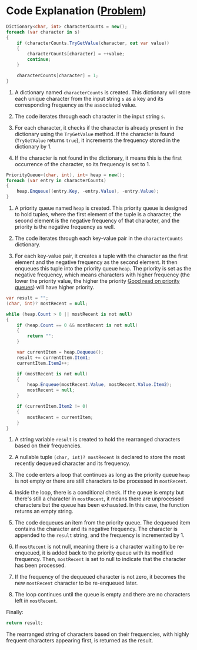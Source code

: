 # Code Explanation ([Problem](https://leetcode.com/problems/reorganize-string))

```csharp
Dictionary<char, int> characterCounts = new();
foreach (var character in s)
{
    if (characterCounts.TryGetValue(character, out var value))
    {
        characterCounts[character] = ++value;
        continue;
    }

    characterCounts[character] = 1;
}
```

1. A dictionary named `characterCounts` is created. This dictionary will store each unique character from the input
   string `s` as a key and its corresponding frequency as the associated value.

2. The code iterates through each character in the input string `s`.

3. For each character, it checks if the character is already present in the dictionary using the `TryGetValue` method.
   If the character is found (`TryGetValue` returns `true`), it increments the frequency stored in the dictionary by 1.

4. If the character is not found in the dictionary, it means this is the first occurrence of the character, so its
   frequency is set to 1.

```csharp
PriorityQueue<(char, int), int> heap = new();
foreach (var entry in characterCounts)
{
    heap.Enqueue((entry.Key, -entry.Value), -entry.Value);
}
```

1. A priority queue named `heap` is created. This priority queue is designed to hold tuples, where the first element of
   the tuple is a character, the second element is the negative frequency of that character, and the priority is the
   negative frequency as well.

2. The code iterates through each key-value pair in the `characterCounts` dictionary.

3. For each key-value pair, it creates a tuple with the character as the first element and the negative frequency as the
   second element. It then enqueues this tuple into the priority queue `heap`. The priority is set as the negative
   frequency, which means characters with higher frequency (the lower the priority value, the higher the
   priority [Good read on priority queues](https://code-maze.com/csharp-priority-queue/)) will have higher priority.

```csharp
var result = "";
(char, int)? mostRecent = null;

while (heap.Count > 0 || mostRecent is not null)
{
    if (heap.Count == 0 && mostRecent is not null)
    {
        return "";
    }

    var currentItem = heap.Dequeue();
    result += currentItem.Item1;
    currentItem.Item2++;

    if (mostRecent is not null)
    {
        heap.Enqueue(mostRecent.Value, mostRecent.Value.Item2);
        mostRecent = null;
    }

    if (currentItem.Item2 != 0)
    {
        mostRecent = currentItem;
    }
}
```

1. A string variable `result` is created to hold the rearranged characters based on their frequencies.

2. A nullable tuple `(char, int)? mostRecent` is declared to store the most recently dequeued character and its
   frequency.

3. The code enters a loop that continues as long as the priority queue `heap` is not empty or there are still characters
   to be processed in `mostRecent`.

4. Inside the loop, there is a conditional check. If the queue is empty but there's still a character in `mostRecent`,
   it means there are unprocessed characters but the queue has been exhausted. In this case, the function returns an
   empty string.

5. The code dequeues an item from the priority queue. The dequeued item contains the character and its negative
   frequency. The character is appended to the `result` string, and the frequency is incremented by 1.

6. If `mostRecent` is not null, meaning there is a character waiting to be re-enqueued, it is added back to the priority
   queue with its modified frequency. Then, `mostRecent` is set to null to indicate that the character has been
   processed.

7. If the frequency of the dequeued character is not zero, it becomes the new `mostRecent` character to be re-enqueued
   later.

8. The loop continues until the queue is empty and there are no characters left in `mostRecent`.

Finally:

```csharp
return result;
```

The rearranged string of characters based on their frequencies, with highly frequent characters appearing first, is
returned as the result.